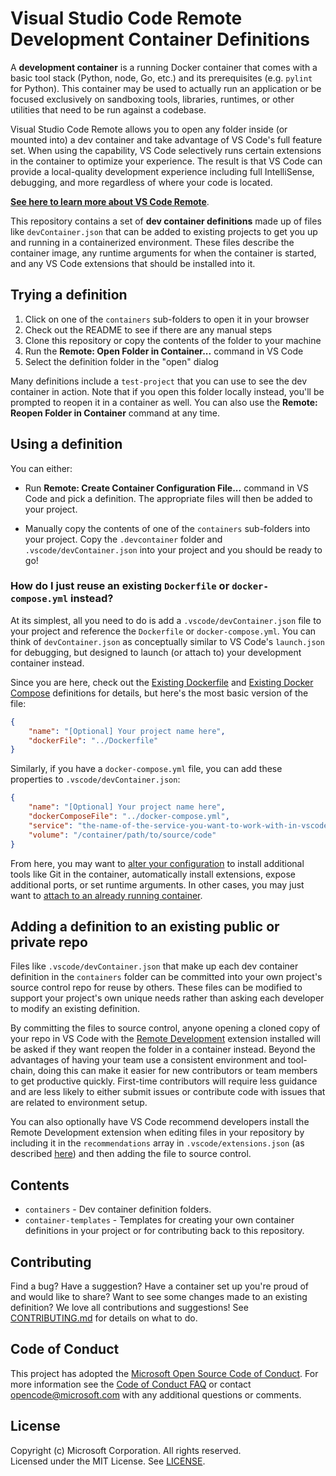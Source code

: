 # Visual Studio Code Remote Development Container Definitions

A **development container** is a running Docker container that comes with a basic tool stack (Python, node, Go, etc.) and its prerequisites (e.g. `pylint` for Python). This container may be used to actually run an application or be focused exclusively on sandboxing tools, libraries, runtimes, or other utilities that need to be run against a codebase.

Visual Studio Code Remote allows you to open any folder inside (or mounted into) a dev container and take advantage of VS Code's full feature set. When using the capability, VS Code selectively runs certain extensions in the container to optimize your experience. The result is that VS Code can provide a local-quality development experience including full IntelliSense, debugging, and more regardless of where your code is located. 

**[See here to learn more about VS Code Remote](https://aka.ms/vscode-remote/docker)**.

This repository contains a set of **dev container definitions** made up of files like `devContainer.json` that can be added to existing projects to get you up and running in a containerized environment. These files describe the container image, any runtime arguments for when the container is started, and any VS Code extensions that should be installed into it.

## Trying a definition

1. Click on one of the `containers` sub-folders to open it in your browser
2. Check out the README to see if there are any manual steps
3. Clone this repository or copy the contents of the folder to your machine
4. Run the **Remote: Open Folder in Container...** command in VS Code
5. Select the definition folder in the "open" dialog

Many definitions include a `test-project` that you can use to see the dev container in action. Note that if you open this folder locally instead, you'll be prompted to reopen it in a container as well. You can also use the **Remote: Reopen Folder in Container** command at any time.

## Using a definition

You can either:

- Run **Remote: Create Container Configuration File...** command in VS Code and pick a definition. The appropriate files will then be added to your project.

- Manually copy the contents of one of the `containers` sub-folders into your project. Copy the `.devcontainer` folder and `.vscode/devContainer.json` into your project and you should be ready to go!

### How do I just reuse an existing `Dockerfile` or `docker-compose.yml` instead?

At its simplest, all you need to do is add a `.vscode/devContainer.json` file to your project and reference the `Dockerfile` or `docker-compose.yml`. You can think of `devContainer.json` as conceptually similar to VS Code's `launch.json` for debugging, but designed to launch (or attach to) your development container instead.

Since you are here, check out the [Existing Dockerfile](containers/docker-existing-dockerfile) and [Existing Docker Compose](containers/docker-existing-docker-compose) definitions for details, but here's the most basic version of the file:

```json
{
    "name": "[Optional] Your project name here",
    "dockerFile": "../Dockerfile"
}
```

Similarly, if you have a `docker-compose.yml` file, you can add these properties to `.vscode/devContainer.json`:

```json
{
    "name": "[Optional] Your project name here",
    "dockerComposeFile": "../docker-compose.yml",
    "service": "the-name-of-the-service-you-want-to-work-with-in-vscode",
    "volume": "/container/path/to/source/code"
}
```

From here, you may want to [alter your configuration](https://aka.ms/vscode-remote/docker/folder-setup) to install additional tools like Git in the container, automatically install extensions, expose additional ports, or set runtime arguments. In other cases, you may just want to [attach to an already running container](https://aka.ms/vscode-remote/docker/attach).

## Adding a definition to an existing public or private repo

Files like `.vscode/devContainer.json` that make up each dev container definition in the `containers` folder can be committed into your own project's source control repo for reuse by others. These files can be modified to support your project's own unique needs rather than asking each developer to modify an existing definition.

By committing the files to source control, anyone opening a cloned copy of your repo in VS Code with the [Remote Development](https://aka.ms/vscode-remote/download/extension) extension installed will be asked if they want reopen the folder in a container instead. Beyond the advantages of having your team use a consistent environment and tool-chain, doing this can make it easier for new contributors or team members to get productive quickly. First-time contributors will require less guidance and are less likely to either submit issues or contribute code with issues that are related to environment setup.

You can also optionally have VS Code recommend developers install the Remote Development extension when editing files in your repository by including it in the `recommendations` array in `.vscode/extensions.json` (as described [here](https://code.visualstudio.com/docs/editor/extension-gallery#_workspace-recommended-extensions)) and then adding the file to source control.

## Contents

- `containers` - Dev container definition folders. 
- `container-templates` - Templates for creating your own container definitions in your project or for contributing back to this repository.

## Contributing

Find a bug? Have a suggestion? Have a container set up you're proud of and would like to share? Want to see some changes made to an existing definition? We love all contributions and suggestions! See [CONTRIBUTING.md](CONTRIBUTING.md) for details on what to do.

## Code of Conduct

This project has adopted the [Microsoft Open Source Code of Conduct](https://opensource.microsoft.com/codeofconduct/).
For more information see the [Code of Conduct FAQ](https://opensource.microsoft.com/codeofconduct/faq/) or
contact [opencode@microsoft.com](mailto:opencode@microsoft.com) with any additional questions or comments.

## License

Copyright (c) Microsoft Corporation. All rights reserved. <br />
Licensed under the MIT License. See [LICENSE](LICENSE). 
